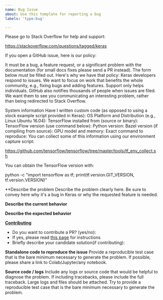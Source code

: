 ```yaml
---
name: Bug Issue
about: Use this template for reporting a bug
labels: 'type:bug'

---
```


Please go to Stack Overflow for help and support:

https://stackoverflow.com/questions/tagged/keras

If you open a GitHub issue, here is our policy:

It must be a bug, a feature request, or a significant problem with the documentation (for small docs fixes please send a PR instead).
The form below must be filled out.
Here's why we have that policy: Keras developers respond to issues. We want to focus on work that benefits the whole community, e.g., fixing bugs and adding features. Support only helps individuals. GitHub also notifies thousands of people when issues are filed. We want them to see you communicating an interesting problem, rather than being redirected to Stack Overflow.

System information
Have I written custom code (as opposed to using a stock example script provided in Keras):
OS Platform and Distribution (e.g., Linux Ubuntu 16.04):
TensorFlow installed from (source or binary):
TensorFlow version (use command below):
Python version:
Bazel version (if compiling from source):
GPU model and memory:
Exact command to reproduce:
You can collect some of this information using our environment capture script:

https://github.com/tensorflow/tensorflow/tree/master/tools/tf_env_collect.sh

You can obtain the TensorFlow version with:

python -c "import tensorflow as tf; print(tf.version.GIT_VERSION, tf.version.VERSION)"

**Describe the problem
Describe the problem clearly here. Be sure to convey here why it's a bug in Keras or why the requested feature is needed.

**Describe the current behavior**


**Describe the expected behavior**

**[Contributing](https://github.com/keras-team/keras/blob/master/CONTRIBUTING.md)**

- Do you want to contribute a PR? (yes/no):
- If yes, please read [this page](https://github.com/keras-team/keras/blob/master/CONTRIBUTING.md) for instructions
- Briefly describe your candidate solution(if contributing):

**Standalone code to reproduce the issue**
Provide a reproducible test case that is the bare minimum necessary to generate
the problem. If possible, please share a link to Colab/Jupyter/any notebook.


**Source code / logs** 
Include any logs or source code that would be helpful to diagnose the problem. If including tracebacks, please include the full traceback. Large logs and files should be attached. Try to provide a reproducible test case that is the bare minimum necessary to generate the problem.
